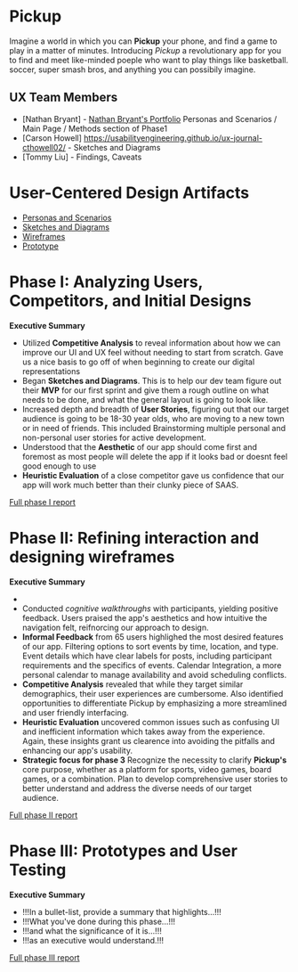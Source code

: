 # Pickup

Imagine a world in which you can **Pickup** your phone, and find a game to play in a matter of minutes. Introducing _Pickup_ a revolutionary app for you to find and meet like-minded poeple who want to play things like basketball. soccer, super smash bros, and anything you can possibily imagine.

## UX Team Members

* [Nathan Bryant] - [Nathan Bryant's Portfolio](https://usabilityengineering.github.io/ux-jounal-NathanBryant/) Personas and Scenarios / Main Page / Methods section of Phase1
* [Carson Howell] https://usabilityengineering.github.io/ux-journal-cthowell02/ - Sketches and Diagrams
* [Tommy Liu] - Findings, Caveats

# User-Centered Design Artifacts

* [Personas and Scenarios](personas/)
* [Sketches and Diagrams](sketches/) 
* [Wireframes](wireframes/) 
* [Prototype](#)

# Phase I: Analyzing Users, Competitors, and Initial Designs

**Executive Summary**

* Utilized **Competitive Analysis** to reveal information about how we can improve our UI and UX feel without needing to start from scratch. Gave us a nice basis to go off of when beginning to create our digital representations
* Began **Sketches and Diagrams**. This is to help our dev team figure out their **MVP** for our first sprint and give them a rough outline on what needs to be done, and what the general layout is going to look like.
* Increased depth and breadth of **User Stories**, figuring out that our target audience is going to be 18-30 year olds, who are moving to a new town or in need of friends. This included Brainstorming multiple personal and non-personal user stories for active development.
* Understood that the **Aesthetic** of our app should come first and foremost as most people will delete the app if it looks bad or doesnt feel good enough to use
* **Heuristic Evaluation** of a close competitor gave us confidence that our app will work much better than their clunky piece of SAAS.



[Full phase I report](phaseI/)

# Phase II: Refining interaction and designing wireframes

**Executive Summary**

- 
- Conducted *cognitive walkthroughs* with participants, yielding positive feedback. Users praised the app's aesthetics and how intuitive the navigation felt, reifnorcing our approach to design. 
- **Informal Feedback** from 65 users highlighed the most desired features of our app. Filtering options to sort events by time, location, and type. Event details which have clear labels for posts, including participant requirements and the specifics of events. Calendar Integration, a more personal calendar to manage availability and avoid scheduling conflicts.
- **Competitive Analysis** revealed that while they target similar demographics, their user experiences are cumbersome. Also identified opportunities to differentiate Pickup by emphasizing a more streamlined and user friendly interfacing.
- **Heuristic Evaluation** uncovered common issues such as confusing UI and inefficient information which takes away from the experience. Again, these insights grant us clearence into avoiding the pitfalls and enhancing our app's usability.
- **Strategic focus for phase 3** Recognize the necessity to clarify **Pickup's** core purpose, whether as a platform for sports, video games, board games, or a combination. Plan to develop comprehensive user stories to better understand and address the diverse needs of our target audience.

[Full phase II report](phaseII/)

# Phase III: Prototypes and User Testing

**Executive Summary**

* !!!In a bullet-list, provide a summary that highlights...!!!
* !!!What you've done during this phase...!!!
* !!!and what the significance of it is...!!!
* !!!as an executive would understand.!!!

[Full phase III report](phaseIII/)
